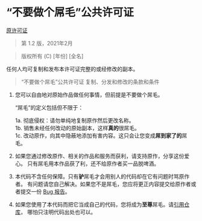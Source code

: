 # “不要做个屌毛”公共许可证

[原许可证](https://github.com/philsturgeon/dbad)

> 第 1.2 版，2021年2月

> 版权所有 (C) [年份] [全名]

任何人均可复制和发布本许可证完整的或经修改的副本。

> “不要做个屌毛”公共许可证
> 复制、分发和修改的条款和条件

1. 您可以自由地对原始作品做任何事情，但前提是不要做个屌毛。
   
   “屌毛”的定义包括但不限于：

     1a. 彻底侵权：请勿单纯地复制原作然后更改名称。  
     1b. 销售未经任何改动的原始副本，这样**真的**很屌毛。  
     1c. 改动原作，向其中隐蔽地添加有害内容。这只会让您变成**屌到家了的**屌毛。  

2. 如果您通过修改原作、相关的作品和服务而获利，请支持原作，分享这份爱心。
   只有屌毛用本作品获了利，还不给原作者买一品脱啤酒。

3. 本代码不含任何保障。只有**驴**屌毛才会用别人的代码却在它有问题时骂原作者。
   有问题请您自己解决。如果您不是屌毛，您应将更正内容提交给原作者或者提交一份 [Bug 报告](https://www.chiark.greenend.org.uk/~sgtatham/bugs.html)。

4. 如果您使用了本代码而把它当成自己的代码，您将成为**至尊**屌毛。请[引用仓库](https://academia.stackexchange.com/questions/14010/how-do-you-cite-a-github-repository)，
   哪怕只注明代码出处也可以。
